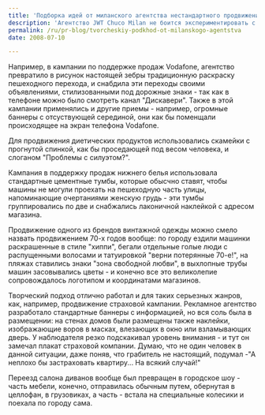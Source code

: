 ```yaml
---
title: 'Подборка идей от миланского агентства нестандартного продвижения JWT Chuco Milan'
description: 'Агентство JWT Chuco Milan не боится экспериментировать с новыми идеями, раз за разом убеждаясь в том, насколько эффективным может быть творческий подход.'
permalink: /ru/pr-blog/tvorcheskiy-podkhod-ot-milanskogo-agentstva
date: 2008-07-10

---
```


Например, в кампании по поддержке продаж Vodafone, агентство превратило в рисунок настоящей зебры  традиционную раскраску пешеходного перехода, и снабдила эти переходы своими объявлениями, стилизованными под дорожные знаки - так как в телефоне можно было смотреть канал "Дискавери". Также в этой кампании применялись и другие приемы - например, огромные баннеры с отсуствующей серединой, они как бы поменщали происходящее на экран телефона Vodafone.

Для продвижения диетических продуктов использовались скамейки с прогнутой спинкой, как бы проседающей под весом человека, и слоганом "Проблемы с силуэтом?".

Кампания в поддержку продаж нижнего белья использовала стандартные цементные тумбы, которые обысчно ставят, чтобы машины не могули проехать на пешеходную часть улицы, напоминающие очертаниями женскую грудь - эти тумбы группировались по две и снабжались лаконичной наклейкой с адресом магазина.

Продвижение одного из брендов винтажной одежды можно смело назвать продвижением 70-х годов вообще: по городу ездили машинки раскрашенные в стиле "хиппи", бегали отдельные голые люди с распущенными волосами  и татуировкой "верни потерянные 70-е!", на пляжах ставились знаки "зона свободной любви", в выхлопные трубы машин засовывались цветы - и конечно все это великолепие сопровождалось логотипом и координатами магазинов.

Творческий подход отлично работал и для таких серьезных жанров, как, например, продвижение страховой кампании. Рекламное агентство разработало стандартные баннеры с информацией, но вся соль была в размещении: на стенах домов были размещены также наклейки, изображающие воров в масках, влезающих в окно или взламывающих дверь. У наблюдателя резко подскакивал уровень внимания - и тут он замечал  плакат страховой компании. Думаю, что не один человек в данной ситуации, даже поняв, что грабитель не настоящий, подумал  -"А неплохо бы застраховать квартиру... На всякий случай!"

Переезд салона диванов вообще был превращен в городское шоу - часть мебели, конечно, отправилась обычным путем, обернутая в целлофан, в грузовиках, а часть - встала на специальные колесики и поехала по городу сама.

<object width="425" height="344"><param name="movie" value="http://www.youtube.com/v/MNe--R1D2pU&hl=en&fs=1"> <param name="wmode" value="transparent"> <embed src="http://www.youtube.com/v/MNe--R1D2pU&amp;hl=en&amp;fs=1" type="application/x-shockwave-flash" wmode="transparent" width="425" height="344"></embed></object>


